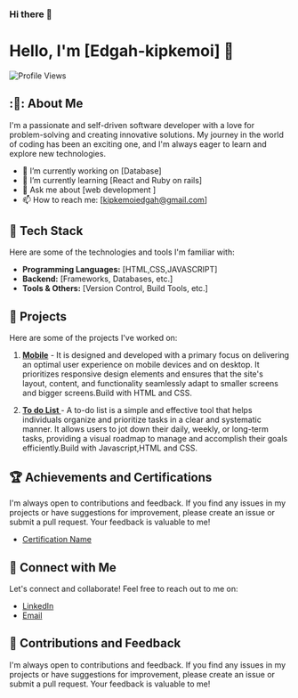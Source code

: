 ### Hi there 👋
# Hello, I'm [Edgah-kipkemoi] :wave:

![Profile Views](https://komarev.com/ghpvc/?username=Edgah-kipkemoi&color=brightgreen)

## :🐼: About Me

I'm a passionate and self-driven software developer with a love for problem-solving and creating innovative solutions. My journey in the world of coding has been an exciting one, and I'm always eager to learn and explore new technologies.

- :telescope: I’m currently working on [Database]
- :seedling: I’m currently learning [React and Ruby on rails]
- :speech_balloon: Ask me about [web development ]
- :mailbox: How to reach me: [kipkemoiedgah@gmail.com]

## :rocket: Tech Stack

Here are some of the technologies and tools I'm familiar with:

- **Programming Languages:** [HTML,CSS,JAVASCRIPT]
- **Backend:** [Frameworks, Databases, etc.]
- **Tools & Others:** [Version Control, Build Tools, etc.]

## 🚧 Projects

Here are some of the projects I've worked on:

1. **[Mobile](https://github.com/Edgahkipkemoi/mobile.git)** - It is designed and developed with a primary focus on delivering an optimal user experience on mobile devices and on desktop. It prioritizes responsive design elements and ensures that the site's layout, content, and functionality seamlessly adapt to smaller screens and bigger screens.Build with HTML and CSS.
  


3. **[To do List ](https://github.com/Edgahkipkemoi/To-do-list.git)** - A to-do list is a simple and effective tool that helps individuals organize and prioritize tasks in a clear and systematic manner. It allows users to jot down their daily, weekly, or long-term tasks, providing a visual roadmap to manage and accomplish their goals efficiently.Build with Javascript,HTML and CSS.



## :trophy: Achievements and Certifications
I'm always open to contributions and feedback. If you find any issues in my projects or have suggestions for improvement, please create an issue or submit a pull request. Your feedback is valuable to me!


- [Certification Name](credential.net/fcbfe2fa-b126-4714-95a0-430fd90f9bb8#gs.3q9c51)


## :handshake: Connect with Me

Let's connect and collaborate! Feel free to reach out to me on:

- [LinkedIn](www.linkedin.com/in/edgah-kipkemoi-3797b8257)
- [Email ](kipkemoiedgah@gmail.com)

## :pray: Contributions and Feedback
I'm always open to contributions and feedback. If you find any issues in my projects or have suggestions for improvement, please create an issue or submit a pull request. Your feedback is valuable to me!

